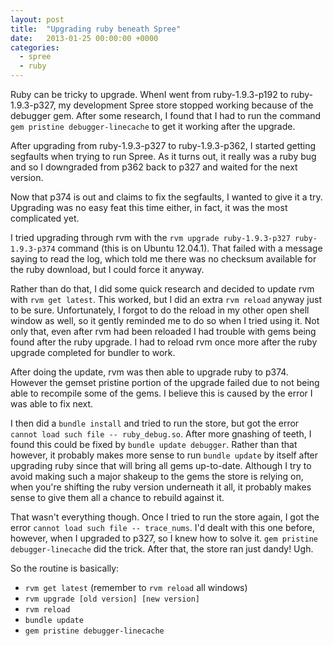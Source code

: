 ```yaml
---
layout: post
title:  "Upgrading ruby beneath Spree"
date:   2013-01-25 00:00:00 +0000
categories:
  - spree
  - ruby
---
```


Ruby can be tricky to upgrade. WhenI went from ruby-1.9.3-p192 to
ruby-1.9.3-p327, my development Spree store stopped working because of
the debugger gem. After some research, I found that I had to run the
command `gem pristine debugger-linecache` to get it working after the
upgrade.

After upgrading from ruby-1.9.3-p327 to ruby-1.9.3-p362, I started
getting segfaults when trying to run Spree.  As it turns out, it really
was a ruby bug and so I downgraded from p362 back to p327 and waited for
the next version.

Now that p374 is out and claims to fix the segfaults, I wanted to give
it a try.  Upgrading was no easy feat this time either, in fact, it was
the most complicated yet.

I tried upgrading through rvm with the `rvm upgrade ruby-1.9.3-p327
ruby-1.9.3-p374` command (this is on Ubuntu 12.04.1).  That failed with
a message saying to read the log, which told me there was no checksum
available for the ruby download, but I could force it anyway.

Rather than do that, I did some quick research and decided to update
rvm with `rvm get latest`.  This worked, but I did an extra `rvm reload`
anyway just to be sure.  Unfortunately, I forgot to do the reload in my
other open shell window as well, so it gently reminded me to do so when
I tried using it.  Not only that, even after rvm had been reloaded I had
trouble with gems being found after the ruby upgrade.  I had to reload
rvm once more after the ruby upgrade completed for bundler to work.

After doing the update, rvm was then able to upgrade ruby to p374.
However the gemset pristine portion of the upgrade failed due to not
being able to recompile some of the gems.  I believe this is caused by
the error I was able to fix next.

I then did a `bundle install` and tried to run the store, but got the
error `cannot load such file -- ruby_debug.so`.  After more gnashing of
teeth, I found this could be fixed by `bundle update debugger`.  Rather
than that however, it probably makes more sense to run `bundle update`
by itself after upgrading ruby since that will bring all gems
up-to-date.  Although I try to avoid making such a major shakeup to the
gems the store is relying on, when you're shifting the ruby version
underneath it all, it probably makes sense to give them all a chance to
rebuild against it.

That wasn't everything though.  Once I tried to run the store again, I
got the error `cannot load such file -- trace_nums`.  I'd dealt with
this one before, however, when I upgraded to p327, so I knew how to
solve it.  `gem pristine debugger-linecache` did the trick.  After that,
the store ran just dandy!  Ugh.

So the routine is basically:

- `rvm get latest` (remember to `rvm reload` all windows)
- `rvm upgrade [old version] [new version]`
- `rvm reload`
- `bundle update`
- `gem pristine debugger-linecache`

